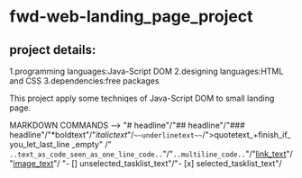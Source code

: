 # fwd-web-landing_page_project

## project details:

1.programming languages:Java-Script DOM
2.designing languages:HTML and CSS
3.dependencies:free packages

This project apply some techniqes of Java-Script DOM to small landing page.


































MARKDOWN COMMANDS -->
"# headline"/"## headline"/"### headline"/"*boldtext"/"*italictext*"/`~~underlinetext~~`/">quotetext_+finish_if_you_let_last_line _empty"
/"` ..text_as_code_seen_as_one_line_code..`"/"``` ..multiline_code.. ```"/"[link_text](link_path)"/"[image_text](image_path)"/
"- [] unselected_tasklist_text"/"- [x] selected_tasklist_text"/



